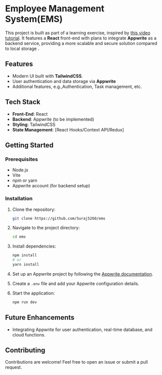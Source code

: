 # Employee Management System(EMS)

This project is built as part of a learning exercise, inspired by [this video tutorial](https://youtu.be/TTx7Y3a7EmA?si=XB_TSWqMY8aczllE). It features a **React** front-end with plans to integrate **Appwrite** as a backend service, providing a more scalable and secure solution compared to local storage .

## Features

-   Modern UI built with **TailwindCSS**.
-   User authentication and data storage via **Appwrite**
-   Additional features, e.g.,Authentication, Task management, etc.

## Tech Stack

-   **Front-End**: React
-   **Backend**: Appwrite (to be implemented)
-   **Styling**: TailwindCSS
-   **State Management**: [React Hooks/Context API/Redux]

## Getting Started

### Prerequisites

-   Node.js
-   Vite
-   npm or yarn
-   Appwrite account (for backend setup)

### Installation

1. Clone the repository:
    ```bash
    git clone https://github.com/Suraj5260/ems
    ```
2. Navigate to the project directory:
    ```bash
    cd ems
    ```
3. Install dependencies:
    ```bash
    npm install
    # or
    yarn install
    ```
4. Set up an Appwrite project by following the [Appwrite documentation](https://appwrite.io/docs).
5. Create a `.env` file and add your Appwrite configuration details.

6. Start the application:
    ```bash
    npm run dev
    ```

## Future Enhancements

-   Integrating Appwrite for user authentication, real-time database, and cloud functions.

## Contributing

Contributions are welcome! Feel free to open an issue or submit a pull request.

